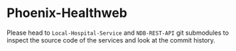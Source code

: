 # Phoenix-Healthweb

Please head to `Local-Hospital-Service` and `NDB-REST-API` git submodules to inspect the source code of the services and look at the commit history.
